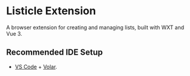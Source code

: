 # Listicle Extension

A browser extension for creating and managing lists, built with WXT and Vue 3.

## Recommended IDE Setup

- [VS Code](https://code.visualstudio.com/) + [Volar](https://marketplace.visualstudio.com/items?itemName=Vue.volar).
